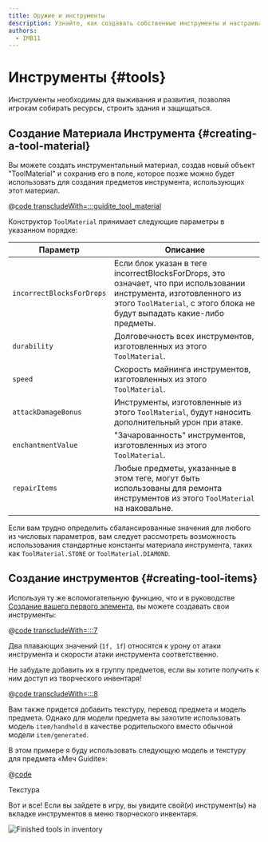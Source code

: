```yaml
---
title: Оружие и инструменты
description: Узнайте, как создавать собственные инструменты и настраивать их свойства.
authors:
  - IMB11
---
```


# Инструменты {#tools}

Инструменты необходимы для выживания и развития, позволяя игрокам собирать ресурсы, строить здания и защищаться.

## Создание Материала Инструмента {#creating-a-tool-material}

Вы можете создать инструментальный материал, создав новый объект "ToolMaterial" и сохранив его в поле, которое позже можно будет использовать для создания предметов инструмента, использующих этот материал.

@[code transcludeWith=:::guidite_tool_material](@/reference/latest/src/main/java/com/example/docs/item/ModItems.java)

Конструктор `ToolMaterial` принимает следующие параметры в указанном порядке:

| Параметр                  | Описание                                                                                                                                                                                                       |
| ------------------------- | -------------------------------------------------------------------------------------------------------------------------------------------------------------------------------------------------------------- |
| `incorrectBlocksForDrops` | Если блок указан в теге incorrectBlocksForDrops, это означает, что при использовании инструмента, изготовленного из этого `ToolMaterial`, с этого блока не будут выпадать какие-либо предметы. |
| `durability`              | Долговечность всех инструментов, изготовленных из этого `ToolMaterial`.                                                                                                                        |
| `speed`                   | Скорость майнинга инструментов, изготовленных из этого `ToolMaterial`.                                                                                                                         |
| `attackDamageBonus`       | Инструменты, изготовленные из этого `ToolMaterial`, будут наносить дополнительный урон при атаке.                                                                                              |
| `enchantmentValue`        | "Зачарованность" инструментов, изготовленных из этого `ToolMaterial`.                                                                                                                          |
| `repairItems`             | Любые предметы, указанные в этом теге, могут быть использованы для ремонта инструментов из этого `ToolMaterial` на наковальне.                                                                 |

Если вам трудно определить сбалансированные значения для любого из числовых параметров, вам следует рассмотреть возможность использования стандартные константы материала инструмента, таких как `ToolMaterial.STONE` or `ToolMaterial.DIAMOND`.

## Создание инструментов {#creating-tool-items}

Используя ту же вспомогательную функцию, что и в руководстве [Создание вашего первого элемента](./first-item), вы можете создавать свои инструменты:

@[code transcludeWith=:::7](@/reference/latest/src/main/java/com/example/docs/item/ModItems.java)

Два плавающих значений (`1f, 1f`) относятся к урону от атаки инструмента и скорости атаки инструмента соответственно.

Не забудьте добавить их в группу предметов, если вы хотите получить к ним доступ из творческого инвентаря!

@[code transcludeWith=:::8](@/reference/latest/src/main/java/com/example/docs/item/ModItems.java)

Вам также придется добавить текстуру, перевод предмета и модель предмета. Однако для модели предмета вы захотите использовать модель `item/handheld` в качестве родительского вместо обычной модели `item/generated`.

В этом примере я буду использовать следующую модель и текстуру для предмета «Меч Guidite»:

@[code](@/reference/latest/src/main/generated/assets/fabric-docs-reference/models/item/guidite_sword.json)

<DownloadEntry visualURL="/assets/develop/items/tools_0.png" downloadURL="/assets/develop/items/tools_0_small.png">Текстура</DownloadEntry>

Вот и все! Если вы зайдете в игру, вы увидите свой(и) инструмент(ы) на вкладке инструментов в меню творческого инвентаря.

![Finished tools in inventory](/assets/develop/items/tools_1.png)
